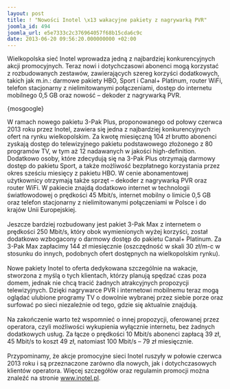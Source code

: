 ```yaml
---
layout: post
title: ! "Nowości Inotel \x13 wakacyjne pakiety z nagrywarką PVR"
joomla_id: 494
joomla_url: e5e7333c2c376964057f68b15cda6c9c
date: 2013-06-20 09:56:20.000000000 +02:00
---
```

Wielkopolska sieć Inotel wprowadza jedną z najbardziej konkurencyjnych akcji promocyjnych. Teraz nowi i dotychczasowi abonenci mogą korzystać z rozbudowanych zestaw&oacute;w, zawierających szereg korzyści dodatkowych, takich jak m.in.: darmowe pakiety HBO, Sport i Canal+ Platinum, router WiFi, telefon stacjonarny z nielimitowanymi połączeniami, dostęp do internetu mobilnego 0,5 GB oraz nowość &ndash; dekoder z nagrywarką PVR.<p>{mosgoogle}</p><p>W ramach nowego pakietu 3-Pak Plus, proponowanego od połowy czerwca 2013 roku przez Inotel, zawiera się jedna z najbardziej konkurencyjnych ofert na rynku wielkopolskim. Za kwotę miesięczną 104 zł brutto abonenci zyskają dostęp do telewizyjnego pakietu podstawowego złożonego z 80 program&oacute;w TV, w tym aż 12 nadawanych w jakości high-definition. Dodatkowo osoby, kt&oacute;re zdecydują się na 3-Pak Plus otrzymają darmowy dostęp do pakietu Sport, a także możliwość bezpłatnego korzystania przez okres sześciu miesięcy z pakietu HBO. W cenie abonamentowej użytkownicy otrzymają także sprzęt &ndash; dekoder z nagrywarką PVR oraz router WiFi. W pakiecie znajdą dodatkowo internet w technologii światłowodowej o prędkości 45 Mbit/s, internet mobilny o limicie 0,5 GB oraz telefon stacjonarny z nielimitowanymi połączeniami w Polsce i do kraj&oacute;w Unii Europejskiej.<br /><br />Jeszcze bardziej rozbudowany jest pakiet 3-Pak Max z internetem o prędkości 250 Mbit/s, kt&oacute;ry obok wymienionych wyżej korzyści, został dodatkowo wzbogacony o darmowy dostęp do pakietu Canal+ Platinum. Za 3-Pak Max zapłacimy 144 zł miesięcznie (oszczędność w skali 30 zł/m-c w stosunku do innych, podobnych ofert dostępnych na wielkopolskim rynku).<br /><br />Nowe pakiety Inotel to oferta dedykowana szczeg&oacute;lnie na wakacje, stworzona z myślą o tych klientach, kt&oacute;rzy planują spędzać czas poza domem, jednak nie chcą tracić żadnych atrakcyjnych propozycji telewizyjnych. Dzięki nagrywarce PVR i internetowi mobilnemu teraz mogą oglądać ulubione programy TV o dowolnie wybranej przez siebie porze oraz surfować po sieci niezależnie od tego, gdzie się aktualnie znajdują. <br /><br />Na zakończenie warto też wspomnieć o innej propozycji, oferowanej przez operatora, czyli możliwości wykupienia wyłącznie internetu, bez żadnych dodatkowych usług. Za łącze o prędkości 10 Mbit/s abonenci zapłacą 39 zł, 45 Mbit/s to koszt 49 zł, natomiast 100 Mbit/s &ndash; 79 zł miesięcznie. <br /><br />Przypominamy, że akcje promocyjne sieci Inotel ruszyły w połowie czerwca 2013 roku i są przeznaczone zar&oacute;wno dla nowych, jak i dotychczasowych klient&oacute;w operatora. Więcej szczeg&oacute;ł&oacute;w oraz regulamin promocji można znaleźć na stronie <a href="htp://www.inotel.pl" target="_blank">www.inotel.pl</a>.</p>
